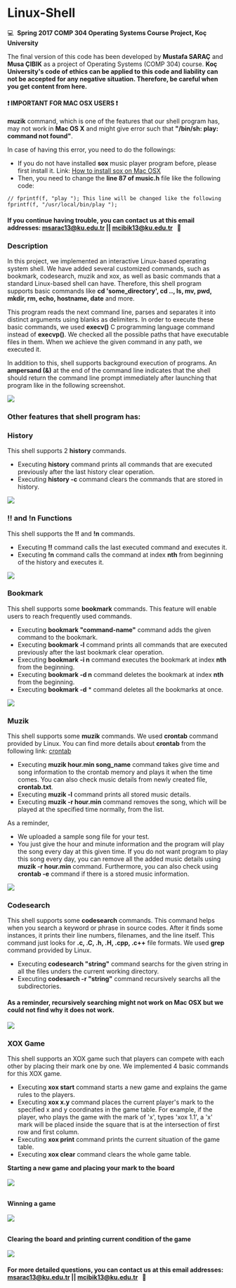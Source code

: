 # Linux-Shell

:computer: &nbsp;**Spring 2017 COMP 304 Operating Systems Course Project, Koç University**

The final version of this code has been developed by **Mustafa SARAÇ** and **Musa ÇIBIK** as a project of Operating Systems (COMP 304) course. **Koç University's code of ethics can be applied to this code and liability can not be accepted for any negative situation. Therefore, be careful when you get content from here.**

#### :heavy_exclamation_mark: IMPORTANT FOR MAC OSX USERS :heavy_exclamation_mark:
**muzik** command, which is one of the features that our shell program has, may not work in **Mac OS X** and might give error such that **"/bin/sh: play: command not found"**. 

In case of having this error, you need to do the followings:
- If you do not have installed **sox** music player program before, please first install it. Link: [How to install sox on Mac OSX](http://macappstore.org/sox/)
- Then, you need to change the **line 87 of music.h** file like the following code:	

```
// fprintf(f, "play "); This line will be changed like the following
fprintf(f, "/usr/local/bin/play ");
```

#### If you continue having trouble, you can contact us at this email addresses: msarac13@ku.edu.tr || mcibik13@ku.edu.tr &nbsp;&nbsp;:email:

### Description 

In this project, we implemented an interactive Linux-based operating system shell. We have added several customized commands, such as bookmark, codesearch, muzik and xox, as well as basic commands that a standard Linux-based shell can have. Therefore, this shell program supports basic commands like **cd 'some_directory', cd .., ls, mv, pwd, mkdir, rm, echo, hostname, date** and more. 

This program reads the next command line, parses and separates it into distinct arguments using blanks as delimiters. In order to execute these basic commands, we used **execv()** C programming language command instead of **execvp()**. We checked all the possible paths that have executable files in them. When we achieve the given command in any path, we executed it. 

In addition to this, shell supports background execution of programs. An **ampersand (&)** at the end of the command line indicates that the shell should return the command line prompt immediately after launching that program like in the following screenshot. 

<kbd>
  <img src="screenshots/ss1.png">
</kbd>

### Other features that shell program has:

### History

This shell supports 2 **history** commands. 
- Executing **history** command prints all commands that are executed previously after the last history clear operation.
- Executing **history -c** command clears the commands that are stored in history.

<kbd>
  <img src="screenshots/ss2.png">
</kbd>

### !! and !n Functions

This shell supports the **!!** and **!n** commands.
- Executing **!!** command calls the last executed command and executes it. 
- Executing **!n** command calls the command at index **nth** from beginning of the history and executes it.


<kbd>
  <img src="screenshots/ss3.png">
</kbd>

### Bookmark

This shell supports some **bookmark** commands. This feature will enable users to reach frequently used commands.
- Executing **bookmark "command-name"** command adds the given command to the bookmark. 
- Executing **bookmark -l** command prints all commands that are executed previously after the last bookmark clear operation. 
- Executing **bookmark -i n** command executes the bookmark at index **nth** from the beginning.
- Executing **bookmark -d n** command deletes the bookmark at index **nth** from the beginning.
- Executing **bookmark -d** * command deletes all the bookmarks at once.

<kbd>
  <img src="screenshots/ss4.png">
</kbd>

### Muzik

This shell supports some **muzik** commands. We used **crontab** command provided by Linux. You can find more details about **crontab** from the following link: [crontab](http://www.computerhope.com/unix/ucrontab.htm)

- Executing **muzik hour.min song_name** command takes give time and song information to the crontab memory and plays it when the time comes. You can also check music details from newly created file, **crontab.txt**.
- Executing **muzik -l** command prints all stored music details.
- Executing **muzik -r hour.min** command removes the song, which will be played at the specified time normally, from the list.

As a reminder,
- We uploaded a sample song file for your test. 
- You just give the hour and minute information and the program will play the song every day at this given time. If you do not want program to play this song every day, you can remove all the added music details using **muzik -r hour.min** command. Furthermore, you can also check using **crontab -e** command if there is a stored music information.

<kbd>
  <img src="screenshots/ss5.png">
</kbd>

### Codesearch

This shell supports some **codesearch** commands. This command helps when you search a keyword or phrase in source codes. After it finds some instances, it prints their line numbers, filenames, and the line itself. This command just looks for **.c, .C, .h, .H, .cpp, .c++** file formats. We used **grep** command provided by Linux.

- Executing **codesearch "string"** command searchs for the given string in all the files unders the current working directory.
- Executing **codesarch -r "string"** command recursively searchs all the subdirectories.

#### As a reminder, recursively searching might not work on Mac OSX but we could not find why it does not work.

<kbd>
  <img src="screenshots/ss6.png">
</kbd>

### XOX Game

This shell supports an XOX game such that players can compete with each other by placing their mark one by one. We implemented 4 basic commands for this XOX game. 

- Executing **xox start** command starts a new game and explains the game rules to the players.
- Executing **xox x.y** command places the current player's mark to the specified x and y coordinates in the game table. For example, if the player, who plays the game with the mark of 'x', types 'xox 1.1', a 'x' mark will be placed inside the square that is at the intersection of first row and first column.
- Executing **xox print** command prints the current situation of the game table.
- Executing **xox clear** command clears the whole game table.

**Starting a new game and placing your mark to the board** <br> <br>
<kbd>
  <img src="screenshots/ss7.png">
</kbd>

<br> **Winning a game** <br> <br>
<kbd>
  <img src="screenshots/ss8.png">
</kbd>

<br> **Clearing the board and printing current condition of the game** <br> <br>
<kbd>
  <img src="screenshots/ss9.png">
</kbd>

#### For more detailed questions, you can contact us at this email addresses: msarac13@ku.edu.tr || mcibik13@ku.edu.tr  &nbsp;&nbsp;:email:
